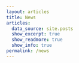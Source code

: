 ```yaml
---
layout: articles
title: News
articles:
  data_source: site.posts
  show_excerpt: true
  show_readmore: true
  show_info: true
permalink: /news
---
```


